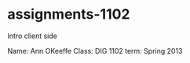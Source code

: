 assignments-1102
================

Intro client side


Name:   Ann OKeeffe
Class:  DIG 1102
term:   Spring 2013